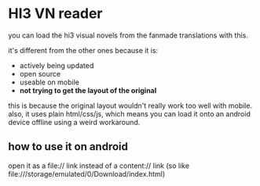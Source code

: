 # HI3 VN reader

you can load the hi3 visual novels from the fanmade translations with this.

it's different from the other ones because it is:

- actively being updated
- open source
- useable on mobile
- __not trying to get the layout of the original__ 

this is because the original layout wouldn't really work too well with mobile. also, it uses plain html/css/js, which means you can load it onto an android device offline using a weird workaround.

## how to use it on android
open it as a file:// link instead of a content:// link (so like file:///storage/emulated/0/Download/index.html)